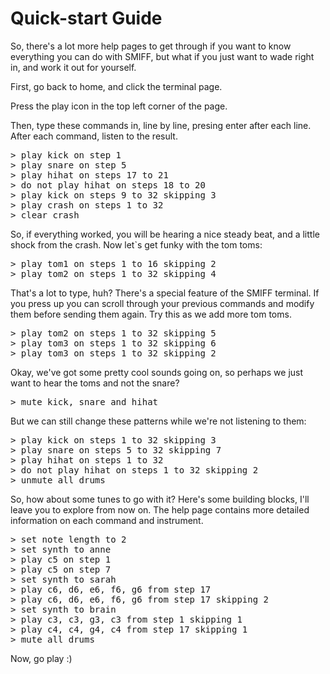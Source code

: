 # Quick-start Guide

So, there's a lot more help pages to get through if you want to know everything you can do with SMIFF, but what if you just want to wade right in, and work it out for yourself.

First, go back to home, and click the terminal page.

Press the play icon in the top left corner of the page.

Then, type these commands in, line by line, presing enter after each line. After each command, listen to the result.

<pre>
> play kick on step 1
> play snare on step 5
> play hihat on steps 17 to 21
> do not play hihat on steps 18 to 20
> play kick on steps 9 to 32 skipping 3
> play crash on steps 1 to 32
> clear crash
</pre>

So, if everything worked, you will be hearing a nice steady beat, and a little shock from the crash. Now let`s get funky with the tom toms:

<pre>
> play tom1 on steps 1 to 16 skipping 2
> play tom2 on steps 1 to 32 skipping 4
</pre>

That's a lot to type, huh? There's a special feature of the SMIFF terminal. If you press up you can scroll through your previous commands and modify them before sending them again. Try this as we add more tom toms.

<pre>
> play tom2 on steps 1 to 32 skipping 5
> play tom3 on steps 1 to 32 skipping 6
> play tom3 on steps 1 to 32 skipping 2
</pre>

Okay, we've got some pretty cool sounds going on, so perhaps we just want to hear the toms and not the snare?

<pre>
> mute kick, snare and hihat
</pre>

But we can still change these patterns while we're not listening to them:

<pre>
> play kick on steps 1 to 32 skipping 3
> play snare on steps 5 to 32 skipping 7
> play hihat on steps 1 to 32 
> do not play hihat on steps 1 to 32 skipping 2
> unmute all drums
</pre>

So, how about some tunes to go with it? Here's some building blocks, I'll leave you to explore from now on. The help page contains more detailed information on each command and instrument.

<pre>
> set note length to 2
> set synth to anne
> play c5 on step 1
> play c5 on step 7
> set synth to sarah
> play c6, d6, e6, f6, g6 from step 17
> play c6, d6, e6, f6, g6 from step 17 skipping 2 
> set synth to brain
> play c3, c3, g3, c3 from step 1 skipping 1
> play c4, c4, g4, c4 from step 17 skipping 1
> mute all drums
</pre>

Now, go play :)
